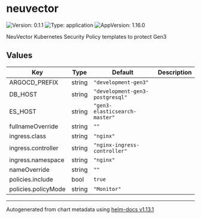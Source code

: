 # neuvector

![Version: 0.1.1](https://img.shields.io/badge/Version-0.1.1-informational?style=flat-square) ![Type: application](https://img.shields.io/badge/Type-application-informational?style=flat-square) ![AppVersion: 1.16.0](https://img.shields.io/badge/AppVersion-1.16.0-informational?style=flat-square)

NeuVector Kubernetes Security Policy templates to protect Gen3

## Values

| Key | Type | Default | Description |
|-----|------|---------|-------------|
| ARGOCD_PREFIX | string | `"development-gen3"` |  |
| DB_HOST | string | `"development-gen3-postgresql"` |  |
| ES_HOST | string | `"gen3-elasticsearch-master"` |  |
| fullnameOverride | string | `""` |  |
| ingress.class | string | `"nginx"` |  |
| ingress.controller | string | `"nginx-ingress-controller"` |  |
| ingress.namespace | string | `"nginx"` |  |
| nameOverride | string | `""` |  |
| policies.include | bool | `true` |  |
| policies.policyMode | string | `"Monitor"` |  |

----------------------------------------------
Autogenerated from chart metadata using [helm-docs v1.13.1](https://github.com/norwoodj/helm-docs/releases/v1.13.1)
